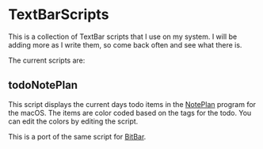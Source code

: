 # TextBarScripts

This is a collection of TextBar scripts that I use on my system. I will be adding more as I write them, so come back often and see what there is.

The current scripts are:

## todoNotePlan

This script displays the current days todo items in the [NotePlan](http://noteplan.co/) program for the macOS. The items are color coded based on the tags for the todo. You can edit the colors by editing the script.

This is a port of the same script for [BitBar](https://getbitbar.com/).
